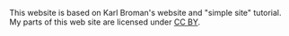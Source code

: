This website is based on Karl Broman's website and "simple site" tutorial. My parts of this web site are licensed under
[CC BY](https://creativecommons.org/licenses/by/3.0/).

